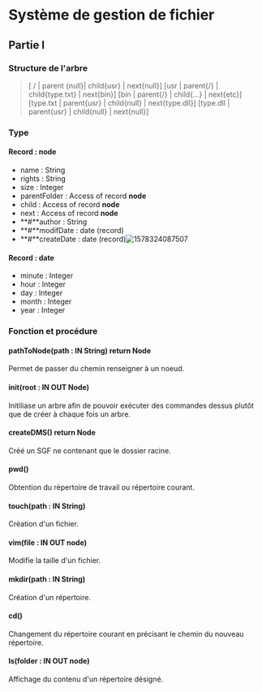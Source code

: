 # Système de gestion de fichier

## Partie I

### Structure de l'arbre

>[ / | parent {null}| child{usr} | next{null}]
>[usr | parent{/} | child{type.txt} | next{bin}] [bin | parent{/} | child{...} | next{etc}]
>[type.txt | parent{usr} | child{null} | next{type.dll}] [type.dll | parent{usr} | child{null} | next{null}]

### Type

#### Record : node

- name : String
- rights : String
- size : Integer
- parentFolder : Access of record **node**
- child : Access of record **node**
- next : Access of record **node**
- **#**author : String
- **#**modifDate : date (record)
- **#**createDate : date (record)![1578324087507](/home/n7student/.config/Typora/typora-user-images/1578324087507.png)

#### Record : date

- minute : Integer
- hour : Integer
- day : Integer
- month : Integer
- year : Integer

### Fonction et procédure

#### pathToNode(path : IN String) return Node

Permet de passer du chemin renseigner à un noeud.

#### init(root : IN OUT Node)

Initiliase un arbre afin de pouvoir exécuter des commandes dessus plutôt que de créer à chaque fois un arbre.

#### createDMS() return Node

Créé un SGF ne contenant que le dossier racine.

#### pwd()

Obtention du répertoire de travail ou répertoire courant.

#### touch(path : IN String)

Création d'un fichier.

#### vim(file : IN OUT node)

Modifie la taille d'un fichier.

#### mkdir(path : IN String)

Création d'un répertoire.

#### cd()

Changement du répertoire courant en précisant le chemin du nouveau répertoire.

#### ls(folder : IN OUT node)

Affichage du contenu d'un répertoire désigné.